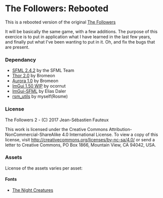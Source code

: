 # The Followers: Rebooted

This is a rebooted version of the original [The Followers](https://github.com/Rosme/the-followers)

It will be basically the same game, with a few additions. The purpose of this exercice is to put in application what I have learned in the last few years, and finally put what I've been wanting to put in it. Oh, and fix the bugs that are present.

### Dependancy

* [SFML 2.4.2](https://github.com/SFML/SFML) by the SFML Team
* [Thor 2.0](https://github.com/Bromeon/Thor) by Bromeon
* [Aurora 1.0](https://github.com/Bromeon/Aurora) by Bromeon
* [ImGui 1.50 WIP](https://github.com/ocornut/imgui) by ocornut
* [ImGui-SFML](https://github.com/eliasdaler/imgui-sfml) by Elias Daler
* [rsm_utils](https://github.com/Rosme/rsm_utils) by myself(Rosme)

### License

The Followers 2 - (C) 2017 Jean-Sébastien Fauteux 

This work is licensed under the Creative Commons Attribution-NonCommercial-ShareAlike 4.0 International License. To view a copy of this license, visit http://creativecommons.org/licenses/by-nc-sa/4.0/ or send a letter to Creative Commons, PO Box 1866, Mountain View, CA 94042, USA.

### Assets

License of the assets varies per asset:

#### Fonts
* [The Night Creatures](http://www.dafont.com/the-night-creatures.font)
